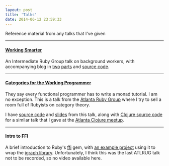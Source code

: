```yaml
---
layout: post
title: 'Talks'
date: 2014-06-12 23:59:33
---
```

Reference material from any talks that I've given

---

#### [Working Smarter](https://www.youtube.com/watch?v=GzpOw8u6OV8)


An Intermediate Ruby Group talk on background workers, with accompanying blog in [two](http://jdabbs.com/working-smarter/) [parts](http://jdabbs.com/working-smarter-pt-ii/) and [source code](https://github.com/jamesdabbs/air/releases/tag/cats).

---

#### [Categories for the Working Programmer](https://www.youtube.com/watch?v=Pms3h4M8kbs)

They say every functional programmer has to write a monad tutorial. I am no exception. This is a talk from the [Atlanta Ruby Group](http://www.atlrug.com/) where I try to sell a room full of Rubyists on category theory.

I have [source code](https://github.com/jamesdabbs/rb-monads) and [slides](https://speakerdeck.com/jdabbs/monads-at-atlrug) from this talk, along with [Clojure source code](https://github.com/jamesdabbs/clj-monads) for a similar talk that I gave at the [Atlanta Clojure meetup](http://www.meetup.com/Atl-Clj/).

---

#### Intro to FFI

A brief introduction to Ruby's [ffi](https://github.com/ffi/ffi) gem, with [an example project](https://github.com/jamesdabbs/steffi) using it to wrap the [igraph library](http://igraph.org/redirect.html). Unfortunately, I think this was the last ATLRUG talk not to be recorded, so no video available here.
